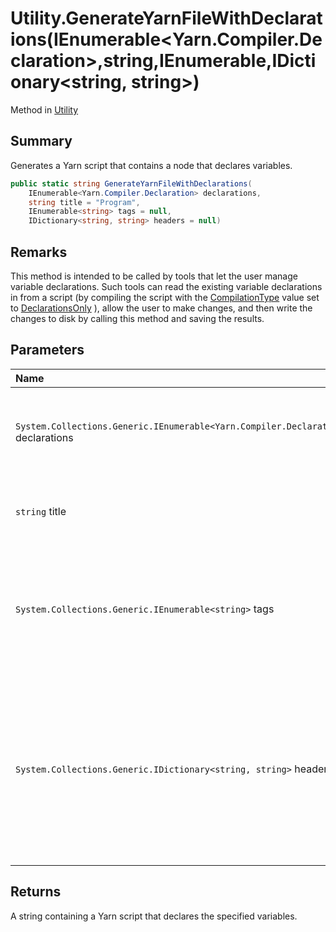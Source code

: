 # Utility.GenerateYarnFileWithDeclarations(IEnumerable<Yarn.Compiler.Declaration>,string,IEnumerable<string>,IDictionary<string, string>)

Method in [Utility](/api/csharp/yarn.compiler.utility.md)

## Summary


Generates a Yarn script that contains a node that declares
variables.


```csharp
public static string GenerateYarnFileWithDeclarations(
    IEnumerable<Yarn.Compiler.Declaration> declarations,
    string title = "Program",
    IEnumerable<string> tags = null,
    IDictionary<string, string> headers = null)
```

## Remarks

This method is intended to be called by tools that let the
user manage variable declarations. Such tools can read the existing
variable declarations in from a script (by compiling the script with
the  <a href="yarn.compiler.compilationjob.compilationtype.md">CompilationType</a>  value set to   <a href="yarn.compiler.compilationjob.type.declarationsonly.md">DeclarationsOnly</a> ), allow the user to
make changes, and then write the changes to disk by calling this
method and saving the results.

## Parameters

|Name|Description|
|:---|:---|
|`System.Collections.Generic.IEnumerable<Yarn.Compiler.Declaration>` declarations|The collection of  <a href="yarn.compiler.declaration.md">Declaration</a>  objects to include in the output.|
|`string` title|The title of the node that should be generated.|
|`System.Collections.Generic.IEnumerable<string>` tags|The collection of tags that should be generated for the node. If this is  <code>null</code> , no tags will be generated.|
|`System.Collections.Generic.IDictionary<string, string>` headers|The collection of additional headers that should be generated for the node. If this is  <code>null</code> , no additional headers will be generated.|

## Returns

A string containing a Yarn script that declares the
specified variables.

